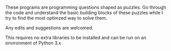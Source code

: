 These programs are programming questions shaped as puzzles. 
Go through the code and understand the basic building blocks of these puzzles while I try to find 
the most optimzed way to solve them. 

Any edits and suggestions are welcomed.

This requires no extra libraries to be installed and can be run on an environment 
of Python 3.x
